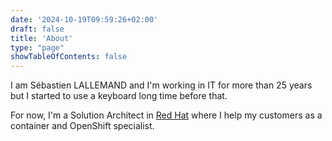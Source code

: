 ```yaml
---
date: '2024-10-19T09:59:26+02:00'
draft: false
title: 'About'
type: "page"
showTableOfContents: false  
---
```


I am Sébastien LALLEMAND and I'm working in IT for more than 25 years but I started to use a keyboard long time before that.

For now, I'm a Solution Architect in [Red Hat](https://redhat.com) where I help my customers as a container and OpenShift specialist.
